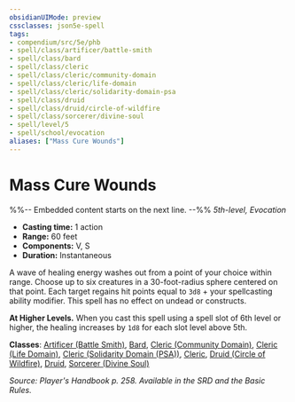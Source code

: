 ```yaml
---
obsidianUIMode: preview
cssclasses: json5e-spell
tags:
- compendium/src/5e/phb
- spell/class/artificer/battle-smith
- spell/class/bard
- spell/class/cleric
- spell/class/cleric/community-domain
- spell/class/cleric/life-domain
- spell/class/cleric/solidarity-domain-psa
- spell/class/druid
- spell/class/druid/circle-of-wildfire
- spell/class/sorcerer/divine-soul
- spell/level/5
- spell/school/evocation
aliases: ["Mass Cure Wounds"]
---
```

# Mass Cure Wounds
%%-- Embedded content starts on the next line. --%%
*5th-level, Evocation*  

- **Casting time:** 1 action
- **Range:** 60 feet
- **Components:** V, S
- **Duration:** Instantaneous

A wave of healing energy washes out from a point of your choice within range. Choose up to six creatures in a 30-foot-radius sphere centered on that point. Each target regains hit points equal to `3d8` + your spellcasting ability modifier. This spell has no effect on undead or constructs.

**At Higher Levels.** When you cast this spell using a spell slot of 6th level or higher, the healing increases by `1d8` for each slot level above 5th.

**Classes**: [Artificer (Battle Smith)](/Systems/5e/classes/artificer-battle-smith-tce.md), [Bard](/Systems/5e/classes/bard.md), [Cleric (Community Domain)](/Systems/5e/classes/cleric-community-domain-hwcs.md), [Cleric (Life Domain)](/Systems/5e/classes/cleric-life-domain.md), [Cleric (Solidarity Domain (PSA))](/Systems/5e/classes/cleric-solidarity-domain-psa-psa.md), [Cleric](/Systems/5e/classes/cleric.md), [Druid (Circle of Wildfire)](/Systems/5e/classes/druid-circle-of-wildfire-tce.md), [Druid](/Systems/5e/classes/druid.md), [Sorcerer (Divine Soul)](/Systems/5e/classes/sorcerer-divine-soul-xge.md)

*Source: Player's Handbook p. 258. Available in the SRD and the Basic Rules.*